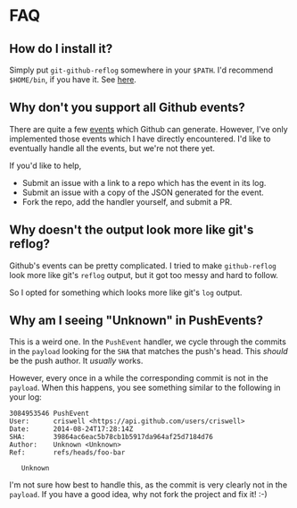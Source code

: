 # FAQ

## How do I install it?

Simply put `git-github-reflog` somewhere in your `$PATH`. I'd recommend
`$HOME/bin`, if you have it. See [here](http://askubuntu.com/a/9849).

## Why don't you support all Github events?

There are quite a few
[events](https://developer.github.com/v3/activity/events/types/) which
Github can generate. However, I've only implemented those events which I have
directly encountered. I'd like to eventually handle all the events, but we're
not there yet.

If you'd like to help,

* Submit an issue with a link to a repo which has the event in its log.
* Submit an issue with a copy of the JSON generated for the event.
* Fork the repo, add the handler yourself, and submit a PR.

## Why doesn't the output look more like git's reflog?

Github's events can be pretty complicated. I tried to make `github-reflog`
look more like git's `reflog` output, but it got too messy and hard to follow.

So I opted for something which looks more like git's `log` output.

## Why am I seeing "Unknown" in PushEvents?

This is a weird one. In the `PushEvent` handler, we cycle through the commits
in the `payload` looking for the `SHA` that matches the push's head. This
*should* be the push author. It *usually* works.

However, every once in a while the corresponding commit is not in the
`payload`. When this happens, you see something similar to the following in
your log:

```
3084953546 PushEvent
User:      criswell <https://api.github.com/users/criswell>
Date:      2014-08-24T17:28:14Z
SHA:       39864ac6eac5b78cb1b5917da964af25d7184d76
Author:    Unknown <Unknown>
Ref:       refs/heads/foo-bar

   Unknown
```

I'm not sure how best to handle this, as the commit is very clearly not in the
`payload`. If you have a good idea, why not fork the project and fix it! :-)

